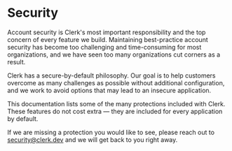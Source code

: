# Security

Account security is Clerk's most important responsibility and the top concern of every feature we build. Maintaining best-practice account security has become too challenging and time-consuming for most organizations, and we have seen too many organizations cut corners as a result.

Clerk has a secure-by-default philosophy. Our goal is to help customers overcome as many challenges as possible without additional configuration, and we work to avoid options that may lead to an insecure application.

This documentation lists some of the many protections included with Clerk. These features do not cost extra — they are included for every application by default.

If we are missing a protection you would like to see, please reach out to [security@clerk.dev](mailto:security@clerk.dev) and we will get back to you right away.
